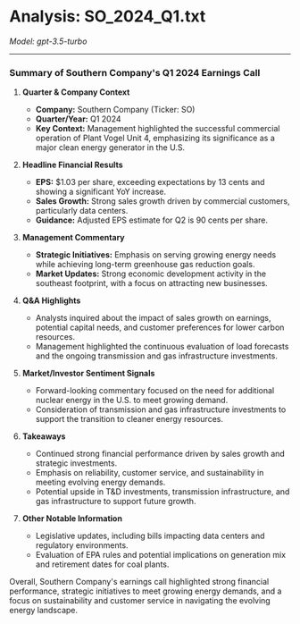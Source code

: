 # Analysis: SO_2024_Q1.txt

*Model: gpt-3.5-turbo*

---

### Summary of Southern Company's Q1 2024 Earnings Call

1. **Quarter & Company Context**
   - **Company:** Southern Company (Ticker: SO)
   - **Quarter/Year:** Q1 2024
   - **Key Context:** Management highlighted the successful commercial operation of Plant Vogel Unit 4, emphasizing its significance as a major clean energy generator in the U.S.

2. **Headline Financial Results**
   - **EPS:** $1.03 per share, exceeding expectations by 13 cents and showing a significant YoY increase.
   - **Sales Growth:** Strong sales growth driven by commercial customers, particularly data centers.
   - **Guidance:** Adjusted EPS estimate for Q2 is 90 cents per share.

3. **Management Commentary**
   - **Strategic Initiatives:** Emphasis on serving growing energy needs while achieving long-term greenhouse gas reduction goals.
   - **Market Updates:** Strong economic development activity in the southeast footprint, with a focus on attracting new businesses.

4. **Q&A Highlights**
   - Analysts inquired about the impact of sales growth on earnings, potential capital needs, and customer preferences for lower carbon resources.
   - Management highlighted the continuous evaluation of load forecasts and the ongoing transmission and gas infrastructure investments.

5. **Market/Investor Sentiment Signals**
   - Forward-looking commentary focused on the need for additional nuclear energy in the U.S. to meet growing demand.
   - Consideration of transmission and gas infrastructure investments to support the transition to cleaner energy resources.

6. **Takeaways**
   - Continued strong financial performance driven by sales growth and strategic investments.
   - Emphasis on reliability, customer service, and sustainability in meeting evolving energy demands.
   - Potential upside in T&D investments, transmission infrastructure, and gas infrastructure to support future growth.

7. **Other Notable Information**
   - Legislative updates, including bills impacting data centers and regulatory environments.
   - Evaluation of EPA rules and potential implications on generation mix and retirement dates for coal plants.

Overall, Southern Company's earnings call highlighted strong financial performance, strategic initiatives to meet growing energy demands, and a focus on sustainability and customer service in navigating the evolving energy landscape.